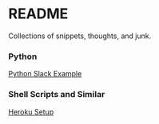 # README

Collections of snippets, thoughts, and junk. 
### Python

[Python Slack Example](Python/slack-api.md)

### Shell Scripts and Similar

[Heroku Setup](Shell/heroku.md)